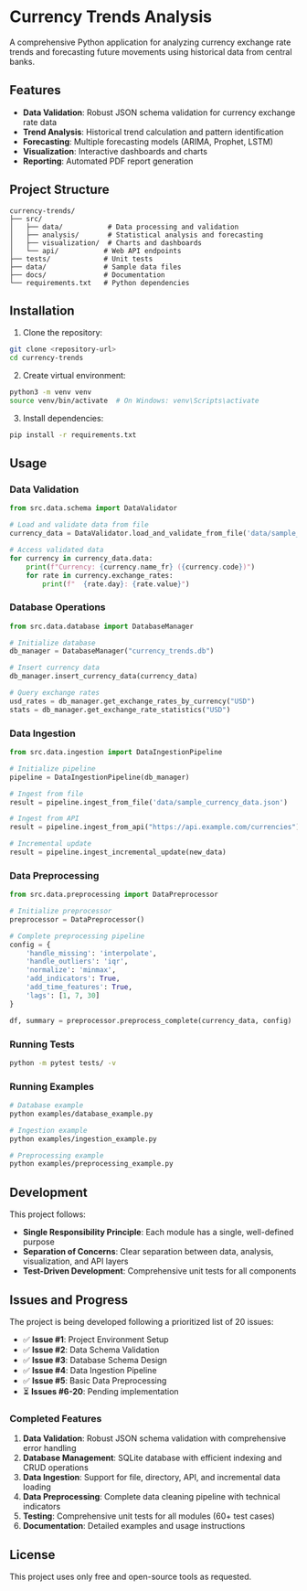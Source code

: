 # Currency Trends Analysis

A comprehensive Python application for analyzing currency exchange rate trends and forecasting future movements using historical data from central banks.

## Features

- **Data Validation**: Robust JSON schema validation for currency exchange rate data
- **Trend Analysis**: Historical trend calculation and pattern identification
- **Forecasting**: Multiple forecasting models (ARIMA, Prophet, LSTM)
- **Visualization**: Interactive dashboards and charts
- **Reporting**: Automated PDF report generation

## Project Structure

```
currency-trends/
├── src/
│   ├── data/           # Data processing and validation
│   ├── analysis/       # Statistical analysis and forecasting
│   ├── visualization/  # Charts and dashboards
│   └── api/           # Web API endpoints
├── tests/             # Unit tests
├── data/              # Sample data files
├── docs/              # Documentation
└── requirements.txt   # Python dependencies
```

## Installation

1. Clone the repository:
```bash
git clone <repository-url>
cd currency-trends
```

2. Create virtual environment:
```bash
python3 -m venv venv
source venv/bin/activate  # On Windows: venv\Scripts\activate
```

3. Install dependencies:
```bash
pip install -r requirements.txt
```

## Usage

### Data Validation

```python
from src.data.schema import DataValidator

# Load and validate data from file
currency_data = DataValidator.load_and_validate_from_file('data/sample_currency_data.json')

# Access validated data
for currency in currency_data.data:
    print(f"Currency: {currency.name_fr} ({currency.code})")
    for rate in currency.exchange_rates:
        print(f"  {rate.day}: {rate.value}")
```

### Database Operations

```python
from src.data.database import DatabaseManager

# Initialize database
db_manager = DatabaseManager("currency_trends.db")

# Insert currency data
db_manager.insert_currency_data(currency_data)

# Query exchange rates
usd_rates = db_manager.get_exchange_rates_by_currency("USD")
stats = db_manager.get_exchange_rate_statistics("USD")
```

### Data Ingestion

```python
from src.data.ingestion import DataIngestionPipeline

# Initialize pipeline
pipeline = DataIngestionPipeline(db_manager)

# Ingest from file
result = pipeline.ingest_from_file('data/sample_currency_data.json')

# Ingest from API
result = pipeline.ingest_from_api("https://api.example.com/currencies")

# Incremental update
result = pipeline.ingest_incremental_update(new_data)
```

### Data Preprocessing

```python
from src.data.preprocessing import DataPreprocessor

# Initialize preprocessor
preprocessor = DataPreprocessor()

# Complete preprocessing pipeline
config = {
    'handle_missing': 'interpolate',
    'handle_outliers': 'iqr',
    'normalize': 'minmax',
    'add_indicators': True,
    'add_time_features': True,
    'lags': [1, 7, 30]
}

df, summary = preprocessor.preprocess_complete(currency_data, config)
```

### Running Tests

```bash
python -m pytest tests/ -v
```

### Running Examples

```bash
# Database example
python examples/database_example.py

# Ingestion example
python examples/ingestion_example.py

# Preprocessing example
python examples/preprocessing_example.py
```

## Development

This project follows:
- **Single Responsibility Principle**: Each module has a single, well-defined purpose
- **Separation of Concerns**: Clear separation between data, analysis, visualization, and API layers
- **Test-Driven Development**: Comprehensive unit tests for all components

## Issues and Progress

The project is being developed following a prioritized list of 20 issues:

- ✅ **Issue #1**: Project Environment Setup
- ✅ **Issue #2**: Data Schema Validation
- ✅ **Issue #3**: Database Schema Design
- ✅ **Issue #4**: Data Ingestion Pipeline
- ✅ **Issue #5**: Basic Data Preprocessing
- ⏳ **Issues #6-20**: Pending implementation

### Completed Features

1. **Data Validation**: Robust JSON schema validation with comprehensive error handling
2. **Database Management**: SQLite database with efficient indexing and CRUD operations
3. **Data Ingestion**: Support for file, directory, API, and incremental data loading
4. **Data Preprocessing**: Complete data cleaning pipeline with technical indicators
5. **Testing**: Comprehensive unit tests for all modules (60+ test cases)
6. **Documentation**: Detailed examples and usage instructions

## License

This project uses only free and open-source tools as requested.
